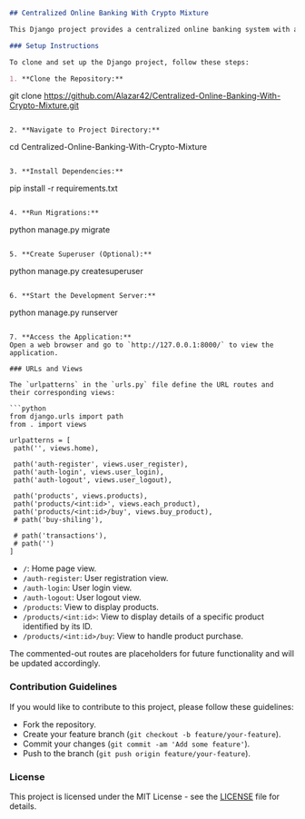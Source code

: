 ```markdown
## Centralized Online Banking With Crypto Mixture

This Django project provides a centralized online banking system with a mixture of traditional and cryptocurrency functionalities. It includes user authentication, product management, and transaction handling features.

### Setup Instructions

To clone and set up the Django project, follow these steps:

1. **Clone the Repository:**
   ```
   git clone https://github.com/Alazar42/Centralized-Online-Banking-With-Crypto-Mixture.git
   ```

2. **Navigate to Project Directory:**
   ```
   cd Centralized-Online-Banking-With-Crypto-Mixture
   ```

3. **Install Dependencies:**
   ```
   pip install -r requirements.txt
   ```

4. **Run Migrations:**
   ```
   python manage.py migrate
   ```

5. **Create Superuser (Optional):**
   ```
   python manage.py createsuperuser
   ```

6. **Start the Development Server:**
   ```
   python manage.py runserver
   ```

7. **Access the Application:**
   Open a web browser and go to `http://127.0.0.1:8000/` to view the application.

### URLs and Views

The `urlpatterns` in the `urls.py` file define the URL routes and their corresponding views:

```python
from django.urls import path
from . import views

urlpatterns = [
    path('', views.home),

    path('auth-register', views.user_register),
    path('auth-login', views.user_login),
    path('auth-logout', views.user_logout),
    
    path('products', views.products),
    path('products/<int:id>', views.each_product),
    path('products/<int:id>/buy', views.buy_product),
    # path('buy-shiling'),

    # path('transactions'),
    # path('')
]
```

- `/`: Home page view.
- `/auth-register`: User registration view.
- `/auth-login`: User login view.
- `/auth-logout`: User logout view.
- `/products`: View to display products.
- `/products/<int:id>`: View to display details of a specific product identified by its ID.
- `/products/<int:id>/buy`: View to handle product purchase.

The commented-out routes are placeholders for future functionality and will be updated accordingly.

### Contribution Guidelines

If you would like to contribute to this project, please follow these guidelines:

- Fork the repository.
- Create your feature branch (`git checkout -b feature/your-feature`).
- Commit your changes (`git commit -am 'Add some feature'`).
- Push to the branch (`git push origin feature/your-feature`).

### License

This project is licensed under the MIT License - see the [LICENSE](LICENSE) file for details.
```
